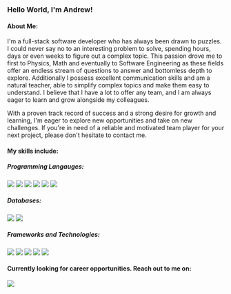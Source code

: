
<!--
![](My_Banner.png)
-->
### Hello World, I'm Andrew!

#### About Me:
I'm a full-stack software developer who has always been drawn to puzzles. I could never say no to an interesting problem to solve, spending hours, days or even weeks to figure out a complex topic. This passion drove me to first to Physics, Math and eventually to Software Engineering as these fields offer an endless stream of questions to answer and bottomless depth to explore. Additionally I possess excellent communication skills and am a natural teacher, able to simplify complex topics and make them easy to understand. I believe that I have a lot to offer any team, and I am always eager to learn and grow alongside my colleagues.

With a proven track record of success and a strong desire for growth and learning, I'm eager to explore new opportunities and take on new challenges. If you're in need of a reliable and motivated team player for your next project, please don't hesitate to contact me.

#### My skills include:
##### Programming Langauges:

[<img src="https://img.shields.io/badge/Python-3776AB?style=for-the-badge&logo=python&logoColor=white"/>]()
[<img src="https://img.shields.io/badge/C++-00599C?style=for-the-badge&logo=cplusplus&logoColor=white"/>]()
[<img src="https://img.shields.io/badge/PostgreSQL-4169E1?style=for-the-badge&logo=postgresql&logoColor=white"/>]()
[<img src="https://img.shields.io/badge/HTML-E34F26?style=for-the-badge&logo=html5&logoColor=white"/>]()
[<img src="https://img.shields.io/badge/CSS-1572B6?style=for-the-badge&logo=css3&logoColor=white"/>]()
[<img src="https://img.shields.io/badge/JavaScript-F7DF1E?style=for-the-badge&logo=javascript&logoColor=black"/>]()

##### Databases:

[<img src="https://img.shields.io/badge/GraphQL-E10098?style=for-the-badge&logo=graphql&logoColor=black"/>]()
[<img src="https://img.shields.io/badge/MongoDB-47A248?style=for-the-badge&logo=mongodb&logoColor=white"/>]()

##### Frameworks and Technologies:

[<img src="https://img.shields.io/badge/Flask-000000?style=for-the-badge&logo=flask&logoColor=white"/>]()
[<img src="https://img.shields.io/badge/React-61DAFB?style=for-the-badge&logo=react&logoColor=black"/>]()
[<img src="https://img.shields.io/badge/Node.js-339933?style=for-the-badge&logo=nodedotjs&logoColor=white"/>]()
[<img src="https://img.shields.io/badge/Express-000000?style=for-the-badge&logo=express&logoColor=white"/>]()
[<img src="https://img.shields.io/badge/Bootstrap-7952B3?style=for-the-badge&logo=bootstrap&logoColor=white"/>]()

<!--
#### Repositories Pinned:
- <a href="https://github.com/Hmlynch/Online-Store-Ecommerce-Case-Study">Case Study: Online Store Data</a>
- <a href="https://github.com/Hmlynch/Python-Practice">Python Practice: API Calling, Numpy, Pandas</a>
- <a href="https://github.com/Hmlynch/Code-Wars-Problems">CodeWars: Python Practice Problems</a>
- <a href="https://github.com/Hmlynch/Flask_Capstone_Project">Capstone Project: Flask Movie Search Application</a>
- <a href="https://github.com/Hmlynch/Excel-Fundamentals">Excel Fundamentals</a>
- <a href="https://github.com/Hmlynch/Tableau-Fundamentals">Tableau Fundamentals</a>
-->

#### Currently looking for career opportunities. Reach out to me on:
[<a href="https://www.linkedin.com/in/andrii-grytsenko/"><img src="https://img.shields.io/badge/LinkedIn-blue?style=for-the-badge&logo=LinkedIn&logoColor=white"/></a>]()
